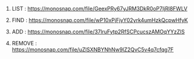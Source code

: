 1. LIST : https://monosnap.com/file/GeexPRy67yJRM3DkR0oP7IjRl8FWLV

2. FIND : https://monosnap.com/file/wP10xPjFjyY02yrk4umHzkQcpwHfyK

3. ADD : https://monosnap.com/file/37lruFytp2RfSCPcucszAMOqYYzZlS

4. REMOVE : https://monosnap.com/file/uZlSXNBYNhNw9lZ2QvC5v4q7cfqg7F

